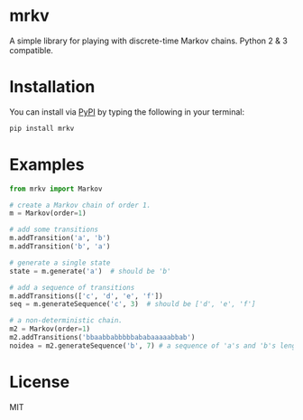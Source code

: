mrkv
====

A simple library for playing with discrete-time Markov chains. Python 2 & 3
compatible.

# Installation

You can install via [PyPI](https://pypi.python.org/pypi) by typing the
following in your terminal:
```sh
pip install mrkv
```

# Examples
```python
from mrkv import Markov

# create a Markov chain of order 1.
m = Markov(order=1)           

# add some transitions
m.addTransition('a', 'b')     
m.addTransition('b', 'a')

# generate a single state
state = m.generate('a')  # should be 'b'

# add a sequence of transitions
m.addTransitions(['c', 'd', 'e', 'f'])
seq = m.generateSequence('c', 3)  # should be ['d', 'e', 'f']

# a non-deterministic chain.
m2 = Markov(order=1)
m2.addTransitions('bbaabbabbbbbababaaaaabbab')
noidea = m2.generateSequence('b', 7) # a sequence of 'a's and 'b's length 7
```

# License
MIT

